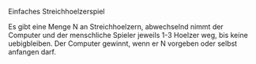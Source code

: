 Einfaches Streichhoelzerspiel

Es gibt eine Menge N an Streichhoelzern, abwechselnd nimmt der Computer und 
der menschliche Spieler jeweils 1-3 Hoelzer weg, bis keine uebigbleiben. 
Der Computer  gewinnt, wenn er N vorgeben oder selbst anfangen darf.
